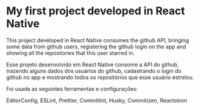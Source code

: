 # My first project developed in React Native

This project developed in React Native consumes the github API, bringing some data from github users, registering the github login on the app and showing all the repositories that this user starred in.

Esse projeto desenvolvido em React Native consome a API do github, trazendo alguns dados dos usuários do github, cadastrando o login do github no app e mostrando todos os repositórios que esse usuário estrelou.

Foi usada as seguintes ferramentas e configurações:

EditorConfig, ESLint, Prettier, Commitlint, Husky, Commitizen, Reactotron
